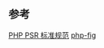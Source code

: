 ## 参考
[PHP PSR 标准规范](https://learnku.com/index.php/docs/psr)
[php-fig](https://www.php-fig.org/psr/)
